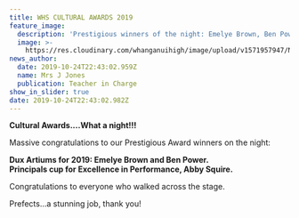 ```yaml
---
title: WHS CULTURAL AWARDS 2019
feature_image:
  description: 'Prestigious winners of the night: Emelye Brown, Ben Power, Abby Squire.'
  image: >-
    https://res.cloudinary.com/whanganuihigh/image/upload/v1571957947/News/DUX.Emelye-Brown_-Ben-Power.trim-right.jpg
news_author:
  date: 2019-10-24T22:43:02.959Z
  name: Mrs J Jones
  publication: Teacher in Charge
show_in_slider: true
date: 2019-10-24T22:43:02.982Z
---
```

**Cultural Awards....What a night!!!**

Massive congratulations to our Prestigious Award winners on the night:
  
**Dux Artiums for 2019:
Emelye Brown and Ben Power.**  
**Principals cup for Excellence in Performance, Abby Squire.**

Congratulations to everyone who walked across the stage.  

Prefects...a stunning job, thank you! 
